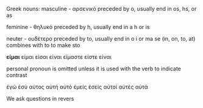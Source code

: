 
Greek nouns:
masculine - αρσενικό
preceded by o, usually end in os, hs, or as

feminine - θηλυκό
preceded by h, usually end in a h or is

neuter - ουδέτερο
preceded by to, usually end in o i or ma
se (in, on, to, at) combines with to to make sto


**είμαι**
είμαι
είσαι
είναι
είμαστε
είστε
είναι

personal pronoun is omitted unless it is used with the verb to indicate contrast

έγώ
έσύ
αύτος
αύτή
αύτό
έμείς
έσείς
αύτοί
αύτές
αύτά

We ask questions in revers